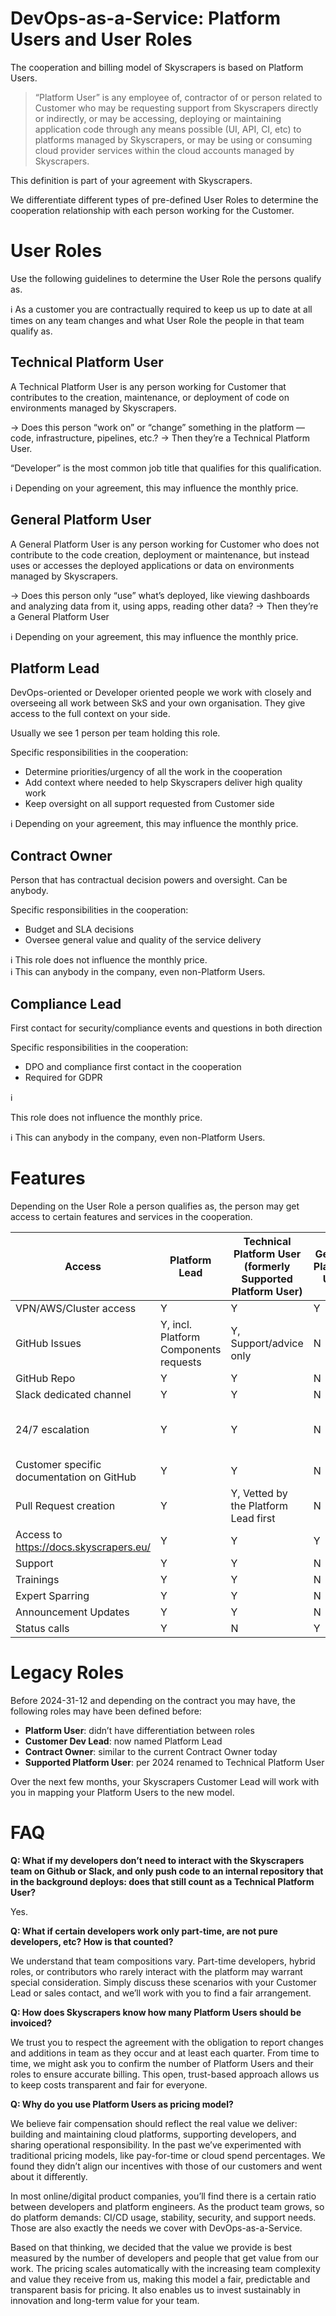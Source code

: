# DevOps-as-a-Service: Platform Users and User Roles

The cooperation and billing model of Skyscrapers is based on Platform Users. 

> “Platform User” is any employee of, contractor of or person related to Customer who may be requesting support from Skyscrapers directly or indirectly, or may be accessing, deploying or maintaining application code through any means possible (UI, API, CI, etc) to platforms managed by Skyscrapers, or may be using or consuming cloud provider services within the cloud accounts managed by Skyscrapers.
> 

This definition is part of your agreement with Skyscrapers.

We differentiate different types of pre-defined User Roles to determine the cooperation relationship with each person working for the Customer.

# User Roles

Use the following guidelines to determine the User Role the persons qualify as.

ℹ️ As a customer you are contractually required to keep us up to date at all times on any team changes and what User Role the people in that team qualify as.

## Technical Platform User

A Technical Platform User is any person working for Customer that contributes to the creation, maintenance, or deployment of code on environments managed by Skyscrapers.

→ Does this person “work on” or “change” something in the platform — code, infrastructure, pipelines, etc.? → Then they’re a Technical Platform User.

“Developer” is the most common job title that qualifies for this qualification.

<aside>
ℹ️ Depending on your agreement, this may influence the monthly price.

</aside>

## General Platform User

A General Platform User is any person working for Customer who does not contribute to the code creation, deployment or maintenance, but instead uses or accesses the deployed applications or data on environments managed by Skyscrapers.

→ Does this person only “use” what’s deployed, like viewing dashboards and analyzing data from it, using apps, reading other data? → Then they’re a General Platform User

<aside>
ℹ️ Depending on your agreement, this may influence the monthly price.

</aside>

## Platform Lead

DevOps-oriented or Developer oriented people we work with closely and overseeing all work between SkS and your own organisation. They give access to the full context on your side.

Usually we see 1 person per team holding this role.

Specific responsibilities in the cooperation:

- Determine priorities/urgency of all the work in the cooperation
- Add context where needed to help Skyscrapers deliver high quality work
- Keep oversight on all support requested from Customer side

<aside>
ℹ️ Depending on your agreement, this may influence the monthly price.

</aside>

## Contract Owner

Person that has contractual decision powers and oversight. Can be anybody.

Specific responsibilities in the cooperation:

- Budget and SLA decisions
- Oversee general value and quality of the service delivery

<aside>
ℹ️ This role does not influence the monthly price. 
</aside>

<aside>
ℹ️ This can anybody in the company, even non-Platform Users.
</aside>

## Compliance Lead

First contact for security/compliance events and questions in both direction

Specific responsibilities in the cooperation:

- DPO and compliance first contact in the cooperation
- Required for GDPR

<aside>
ℹ️

This role does not influence the monthly price. 

</aside>

<aside>
ℹ️ This can anybody in the company, even non-Platform Users.

</aside>

# Features

Depending on the User Role a person qualifies as, the person may get access to certain features and services in the cooperation.

| Access | **Platform Lead** | **Technical Platform User (formerly Supported Platform User)** | **General Platform User** | **Contract Owner** | **Compliance Lead** |
| --- | --- | --- | --- | --- | --- |
| VPN/AWS/Cluster access | Y | Y | Y | Y | Y |
| GitHub Issues | Y, incl. Platform Components requests | Y, Support/advice only | N | Y | N |
| GitHub Repo | Y | Y | N | Y | N |
| Slack dedicated channel | Y | Y | N | N | N |
| 24/7 escalation | Y | Y | N | N | Y, for security and data incidents |
| Customer specific documentation on GitHub | Y | Y | N | Y | N |
| Pull Request creation | Y | Y, Vetted by the Platform Lead first | N | N | N |
| Access to https://docs.skyscrapers.eu/ | Y | Y | Y | Y | N |
| Support | Y | Y | N | N | N |
| Trainings | Y | Y | N | N | N |
| Expert Sparring | Y | Y | N | N | N |
| Announcement Updates | Y | Y | N | N | N |
| Status calls | Y | N | Y | N | N |

# Legacy Roles

Before 2024-31-12 and depending on the contract you may have, the following roles may have been defined before:

- **Platform User**: didn’t have differentiation between roles
- **Customer Dev Lead**: now named Platform Lead
- **Contract Owner**: similar to the current Contract Owner today
- **Supported Platform User**: per 2024 renamed to Technical Platform User

Over the next few months, your Skyscrapers Customer Lead will work with you in mapping your Platform Users to the new model.

# FAQ

**Q: What if my developers don’t need to interact with the Skyscrapers team on Github or Slack, and only push code to an internal repository that in the background deploys: does that still count as a Technical Platform User?**

Yes.

**Q: What if certain developers work only part-time, are not pure developers, etc? How is that counted?**

We understand that team compositions vary. Part-time developers, hybrid roles, or contributors who rarely interact with the platform may warrant special consideration. Simply discuss these scenarios with your Customer Lead or sales contact, and we’ll work with you to find a fair arrangement.

**Q: How does Skyscrapers know how many Platform Users should be invoiced?**

We trust you to respect the agreement with the obligation to report changes and additions in team as they occur and at least each quarter. From time to time, we might ask you to confirm the number of Platform Users and their roles to ensure accurate billing. This open, trust-based approach allows us to keep costs transparent and fair for everyone.

**Q: Why do you use Platform Users as pricing model?**

We believe fair compensation should reflect the real value we deliver: building and maintaining cloud platforms, supporting developers, and sharing operational responsibility. In the past we’ve experimented with traditional pricing models, like pay-for-time or cloud spend percentages. We found they didn’t align our incentives with those of our customers and went about it differently.

In most online/digital product companies, you’ll find there is a certain ratio between developers and platform engineers. As the product team grows, so do platform demands: CI/CD usage, stability, security, and support needs. Those are also exactly the needs we cover with DevOps-as-a-Service.

Based on that thinking, we decided that the value we provide is best measured by the number of developers and people that get value from our work. The pricing scales automatically with the increasing team complexity and value they receive from us, making this model a fair, predictable and transparent basis for pricing. It also enables us to invest sustainably in innovation and long-term value for your team.
